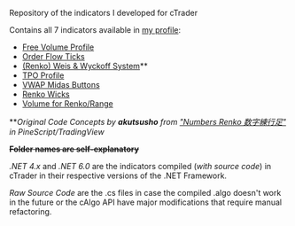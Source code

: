 Repository of the indicators I developed for cTrader

Contains all 7 indicators available in [my profile](https://ctrader.com/users/profile/66439):

- [Free Volume Profile](https://ctrader.com/algos/indicators/show/3124)
- [Order Flow Ticks](https://ctrader.com/algos/indicators/show/3111)
- [(Renko) Weis & Wyckoff System](https://ctrader.com/algos/indicators/show/3058)**
- [TPO Profile](https://ctrader.com/algos/indicators/show/3074)
- [VWAP Midas Buttons](https://ctrader.com/algos/indicators/show/3091)
- [Renko Wicks](https://ctrader.com/algos/indicators/show/3046)
- [Volume for Renko/Range](https://ctrader.com/algos/indicators/show/3045)

**_Original Code Concepts by **akutsusho** from ["Numbers Renko 数字練行足"](https://br.tradingview.com/script/9BKOIhdl-Numbers-Renko/) in PineScript/TradingView_

**~~Folder names are self-explanatory~~**

_.NET 4.x_ and _.NET 6.0_ are the indicators compiled (_with source code_) in cTrader in their respective versions of the .NET Framework.

_Raw Source Code_ are the .cs files in case the compiled .algo doesn't work in the future or the cAlgo API have major modifications that require manual refactoring.
